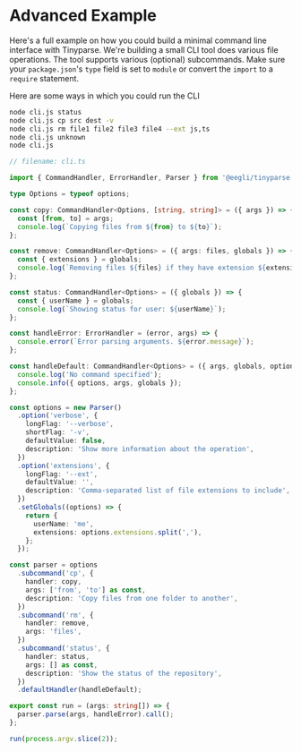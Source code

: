 # Advanced Example

Here's a full example on how you could build a minimal command line interface with Tinyparse. We're building a small CLI tool does various file operations. The tool supports various (optional) subcommands. Make sure your `package.json`'s `type` field is set to `module` or convert the `import` to a `require` statement.

Here are some ways in which you could run the CLI

```sh
node cli.js status
node cli.js cp src dest -v
node cli.js rm file1 file2 file3 file4 --ext js,ts
node cli.js unknown
node cli.js
```

```ts
// filename: cli.ts

import { CommandHandler, ErrorHandler, Parser } from '@eegli/tinyparse';

type Options = typeof options;

const copy: CommandHandler<Options, [string, string]> = ({ args }) => {
  const [from, to] = args;
  console.log(`Copying files from ${from} to ${to}`);
};

const remove: CommandHandler<Options> = ({ args: files, globals }) => {
  const { extensions } = globals;
  console.log(`Removing files ${files} if they have extension ${extensions}`);
};

const status: CommandHandler<Options> = ({ globals }) => {
  const { userName } = globals;
  console.log(`Showing status for user: ${userName}`);
};

const handleError: ErrorHandler = (error, args) => {
  console.error(`Error parsing arguments. ${error.message}`);
};

const handleDefault: CommandHandler<Options> = ({ args, globals, options }) => {
  console.log('No command specified');
  console.info({ options, args, globals });
};

const options = new Parser()
  .option('verbose', {
    longFlag: '--verbose',
    shortFlag: '-v',
    defaultValue: false,
    description: 'Show more information about the operation',
  })
  .option('extensions', {
    longFlag: '--ext',
    defaultValue: '',
    description: 'Comma-separated list of file extensions to include',
  })
  .setGlobals((options) => {
    return {
      userName: 'me',
      extensions: options.extensions.split(','),
    };
  });

const parser = options
  .subcommand('cp', {
    handler: copy,
    args: ['from', 'to'] as const,
    description: 'Copy files from one folder to another',
  })
  .subcommand('rm', {
    handler: remove,
    args: 'files',
  })
  .subcommand('status', {
    handler: status,
    args: [] as const,
    description: 'Show the status of the repository',
  })
  .defaultHandler(handleDefault);

export const run = (args: string[]) => {
  parser.parse(args, handleError).call();
};

run(process.argv.slice(2));
```
